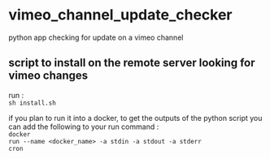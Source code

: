 # vimeo_channel_update_checker
python app checking for update on a vimeo channel

## script to install on the remote server looking for vimeo changes
run :<br>
<code>sh install.sh</code>

if you plan to run it into a docker, to get the outputs of the python script you can add the following to your run command : <br>
<code>docker run --name <docker_name> -a stdin -a stdout -a stderr cron</code> 